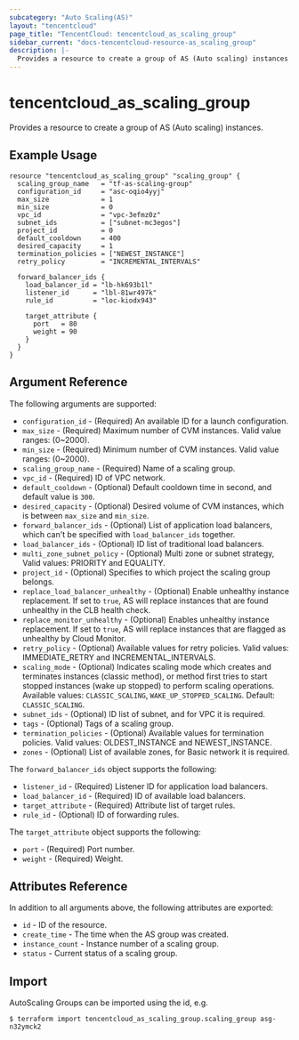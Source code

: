 ```yaml
---
subcategory: "Auto Scaling(AS)"
layout: "tencentcloud"
page_title: "TencentCloud: tencentcloud_as_scaling_group"
sidebar_current: "docs-tencentcloud-resource-as_scaling_group"
description: |-
  Provides a resource to create a group of AS (Auto scaling) instances.
---
```


# tencentcloud_as_scaling_group

Provides a resource to create a group of AS (Auto scaling) instances.

## Example Usage

```hcl
resource "tencentcloud_as_scaling_group" "scaling_group" {
  scaling_group_name   = "tf-as-scaling-group"
  configuration_id     = "asc-oqio4yyj"
  max_size             = 1
  min_size             = 0
  vpc_id               = "vpc-3efmz0z"
  subnet_ids           = ["subnet-mc3egos"]
  project_id           = 0
  default_cooldown     = 400
  desired_capacity     = 1
  termination_policies = ["NEWEST_INSTANCE"]
  retry_policy         = "INCREMENTAL_INTERVALS"

  forward_balancer_ids {
    load_balancer_id = "lb-hk693b1l"
    listener_id      = "lbl-81wr497k"
    rule_id          = "loc-kiodx943"

    target_attribute {
      port   = 80
      weight = 90
    }
  }
}
```

## Argument Reference

The following arguments are supported:

* `configuration_id` - (Required) An available ID for a launch configuration.
* `max_size` - (Required) Maximum number of CVM instances. Valid value ranges: (0~2000).
* `min_size` - (Required) Minimum number of CVM instances. Valid value ranges: (0~2000).
* `scaling_group_name` - (Required) Name of a scaling group.
* `vpc_id` - (Required) ID of VPC network.
* `default_cooldown` - (Optional) Default cooldown time in second, and default value is `300`.
* `desired_capacity` - (Optional) Desired volume of CVM instances, which is between `max_size` and `min_size`.
* `forward_balancer_ids` - (Optional) List of application load balancers, which can't be specified with `load_balancer_ids` together.
* `load_balancer_ids` - (Optional) ID list of traditional load balancers.
* `multi_zone_subnet_policy` - (Optional) Multi zone or subnet strategy, Valid values: PRIORITY and EQUALITY.
* `project_id` - (Optional) Specifies to which project the scaling group belongs.
* `replace_load_balancer_unhealthy` - (Optional) Enable unhealthy instance replacement. If set to `true`, AS will replace instances that are found unhealthy in the CLB health check.
* `replace_monitor_unhealthy` - (Optional) Enables unhealthy instance replacement. If set to `true`, AS will replace instances that are flagged as unhealthy by Cloud Monitor.
* `retry_policy` - (Optional) Available values for retry policies. Valid values: IMMEDIATE_RETRY and INCREMENTAL_INTERVALS.
* `scaling_mode` - (Optional) Indicates scaling mode which creates and terminates instances (classic method), or method first tries to start stopped instances (wake up stopped) to perform scaling operations. Available values: `CLASSIC_SCALING`, `WAKE_UP_STOPPED_SCALING`. Default: `CLASSIC_SCALING`.
* `subnet_ids` - (Optional) ID list of subnet, and for VPC it is required.
* `tags` - (Optional) Tags of a scaling group.
* `termination_policies` - (Optional) Available values for termination policies. Valid values: OLDEST_INSTANCE and NEWEST_INSTANCE.
* `zones` - (Optional) List of available zones, for Basic network it is required.

The `forward_balancer_ids` object supports the following:

* `listener_id` - (Required) Listener ID for application load balancers.
* `load_balancer_id` - (Required) ID of available load balancers.
* `target_attribute` - (Required) Attribute list of target rules.
* `rule_id` - (Optional) ID of forwarding rules.

The `target_attribute` object supports the following:

* `port` - (Required) Port number.
* `weight` - (Required) Weight.

## Attributes Reference

In addition to all arguments above, the following attributes are exported:

* `id` - ID of the resource.
* `create_time` - The time when the AS group was created.
* `instance_count` - Instance number of a scaling group.
* `status` - Current status of a scaling group.


## Import

AutoScaling Groups can be imported using the id, e.g.

```
$ terraform import tencentcloud_as_scaling_group.scaling_group asg-n32ymck2
```

